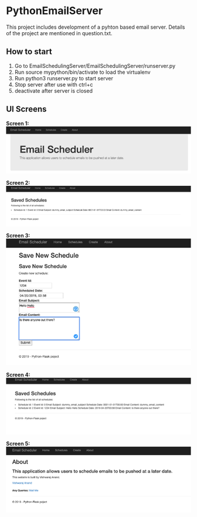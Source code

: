 # PythonEmailServer

This project includes development of a pyhton based email server. Details of the project are mentioned in question.txt.

## How to start

1. Go to EmailSchedulingServer/EmailSchedulingServer/runserver.py
2. Run source mypython/bin/activate to load the virtualenv
3. Run python3 runserver.py to start server
4. Stop server after use with ctrl+c
4. deactivate after server is closed

## UI Screens

**Screen 1:**
![Screen 1](/EmailSchedulingServer/Screenshots/1.png?raw=true "Screen 1")

**Screen 2:**
![Screen 2](/EmailSchedulingServer/Screenshots/2.png?raw=true "Screen 2")

**Screen 3:**
![Screen 3](/EmailSchedulingServer/Screenshots/3.png?raw=true "Screen 3")

**Screen 4:**
![Screen 4](/EmailSchedulingServer/Screenshots/4.png?raw=true "Screen 4")

**Screen 5:**
![Screen 5](/EmailSchedulingServer/Screenshots/5.png?raw=true "Screen 5")

